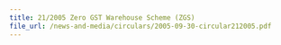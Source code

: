 ```yaml
---
title: 21/2005 Zero GST Warehouse Scheme (ZGS)
file_url: /news-and-media/circulars/2005-09-30-circular212005.pdf
---
```

